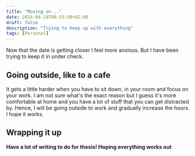 ```yaml
---
title: "Moving on..."
date: 2024-04-18T08:53:50+02:00
draft: false
description: "Trying to keep up with everything"
tags: [Personal]
---
```


Now that the date is getting closer I feel more anxious. But I have been trying to keep it in under check.

## Going outside, like to a cafe

It gets a little harder when you have to sit down, in your room and focus on your work. I am not sure what's the exact reason but I guess it's more comfortable at home and you have a lot of stuff that you can get distracted by. Hence, I will be going outside to work and gradually increase the hours. I hope it works.

## Wrapping it up

**Have a lot of writing to do for thesis! Hoping everything works out**
